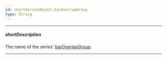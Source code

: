```yaml
---
id: chartSeriesObject.barOverlapGroup
type: String
---
```

---
##### shortDescription
The name of the series' [barOverlapGroup](/api-reference/20%20Data%20Visualization%20Widgets/dxChart/5%20Series%20Types/CommonSeries/barOverlapGroup.md '/Documentation/ApiReference/UI_Components/dxChart/Configuration/series/#barOverlapGroup').

---
